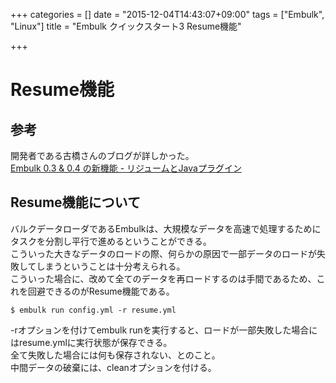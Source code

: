+++
categories = []
date = "2015-12-04T14:43:07+09:00"
tags = ["Embulk", "Linux"]
title = "Embulk クイックスタート3 Resume機能"

+++

# Resume機能

## 参考
開発者である古橋さんのブログが詳しかった。  
[Embulk 0.3 & 0.4 の新機能 - リジュームとJavaプラグイン](http://frsyuki.hatenablog.com/entry/2015/02/25/082717)

## Resume機能について
バルクデータローダであるEmbulkは、大規模なデータを高速で処理するためにタスクを分割し平行で進めるということができる。  
こういった大きなデータのロードの際、何らかの原因で一部データのロードが失敗してしまうということは十分考えられる。  
こういった場合に、改めて全てのデータを再ロードするのは手間であるため、これを回避できるのがResume機能である。  

    $ embulk run config.yml -r resume.yml  

-rオプションを付けてembulk runを実行すると、ロードが一部失敗した場合にはresume.ymlに実行状態が保存できる。  
全て失敗した場合には何も保存されない、とのこと。  
中間データの破棄には、cleanオプションを付ける。  


